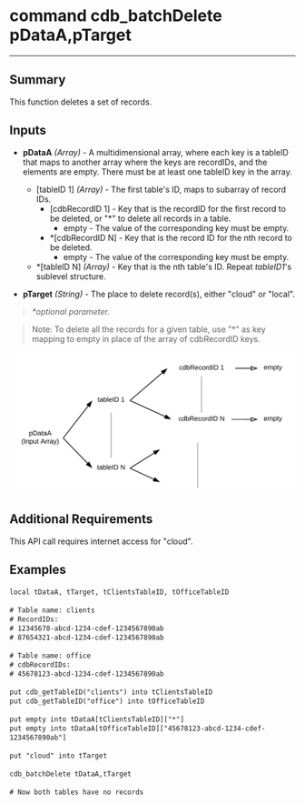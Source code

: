 # command cdb_batchDelete pDataA,pTarget
---
## Summary
This function deletes a set of records.

## Inputs
* **pDataA** *(Array)* - A multidimensional array, where each key is a tableID that maps to another array where the keys are recordIDs, and the elements are empty. There must be at least one tableID key in the array.
    * [tableID 1] *(Array)* - The first table's ID, maps to subarray of record IDs.
    	* [cdbRecordID 1] - Key that is the recordID for the first record to be deleted, or "*" to delete all records in a table. 
    		* empty - The value of the corresponding key must be empty.
    	* \*[cdbRecordID N] - Key that is the record ID for the nth record to be deleted.
    		* empty - The value of the corresponding key must be empty.
    * \*[tableID N] *(Array)* - Key that is the nth table's ID. Repeat *tableID1*'s sublevel structure.

* **pTarget** *(String)* - The place to delete record(s), either "cloud" or "local".

> _*optional parameter._

> Note: To delete all the records for a given table, use "\*" as key mapping to empty in place of the array of cdbRecordID keys.

![BatchDelete input diagram](images/BatchDeleteInput.svg)

## Additional Requirements
This API call requires internet access for "cloud".

## Examples
```
local tDataA, tTarget, tClientsTableID, tOfficeTableID
     
# Table name: clients				   		
# RecordIDs: 
# 12345678-abcd-1234-cdef-1234567890ab	   
# 87654321-abcd-1234-cdef-1234567890ab
     
# Table name: office
# cdbRecordIDs:
# 45678123-abcd-1234-cdef-1234567890ab

put cdb_getTableID("clients") into tClientsTableID                                       
put cdb_getTableID("office") into tOfficeTableID

put empty into tDataA[tClientsTableID]["*"]
put empty into tDataA[tOfficeTableID]["45678123-abcd-1234-cdef-1234567890ab"]
     
put "cloud" into tTarget

cdb_batchDelete tDataA,tTarget

# Now both tables have no records
```